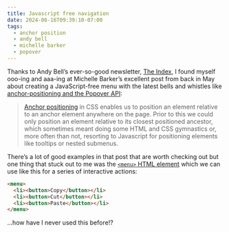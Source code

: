 ```yaml
---
title: Javascript free navigation
date: 2024-06-16T09:39:10-07:00
tags:
  - anchor position
  - andy bell
  - michelle barker
  - popover
---
```


Thanks to Andy Bell’s ever-so-good newsletter, [The Index](https://piccalil.li/the-index/37/), I found myself ooo-ing and aaa-ing at Michelle Barker’s excellent post from back in May about creating a JavaScript-free menu with the latest bells and whistles like [anchor-positioning and the Popover API](https://css-irl.info/anchor-positioning-and-the-popover-api/):

> [Anchor positioning](https://www.w3.org/TR/css-anchor-position-1/) in CSS enables us to position an element relative to an anchor element anywhere on the page. Prior to this we could only position an element relative to its closest positioned ancestor, which sometimes meant doing some HTML and CSS gymnastics or, more often than not, resorting to Javascript for positioning elements like tooltips or nested submenus.

There’s a lot of good examples in that post that are worth checking out but one thing that stuck out to me was the [`<menu>` HTML element](https://developer.mozilla.org/en-US/docs/Web/HTML/Element/menu) which we can use like this for a series of interactive actions:

```html
<menu>
  <li><button>Copy</button></li>
  <li><button>Cut</button></li>
  <li><button>Paste</button></li>
</menu>
```

...how have I never used this before!?
